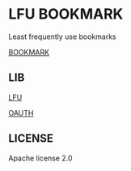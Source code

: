 #	LFU BOOKMARK

Least frequently use bookmarks

[BOOKMARK](http://bookmark.daoapp.io/)

##	LIB

[LFU](https://github.com/shaalx/leetcode)

[OAUTH](https://github.com/everfore/oauth)

##	LICENSE

Apache license 2.0